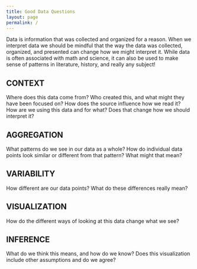 ```yaml
---
title: Good Data Questions
layout: page
permalink: /
---
```


Data is information that was collected and organized for a reason. When we interpret data we should be mindful that the way the data was collected, organized, and presented can change how we might interpret it. While data is often associated with math and science, it can also be used to make sense of patterns in literature, history, and really any subject!



## CONTEXT
Where does this data come from?
Who created this, and what might they have been focused on?
How does the source influence how we read it?
How are we using this data and for what?
Does that change how we should interpret it?

## AGGREGATION
What patterns do we see in our data as a whole?
How do individual data points look similar or different from that pattern? What might that mean?

## VARIABILITY
How different are our data points? 
What do these differences really mean?

## VISUALIZATION
How do the different ways of looking at this data change what we see?


## INFERENCE
What do we think this means, and how do we know?
Does this visualization include other assumptions and do  we agree?

